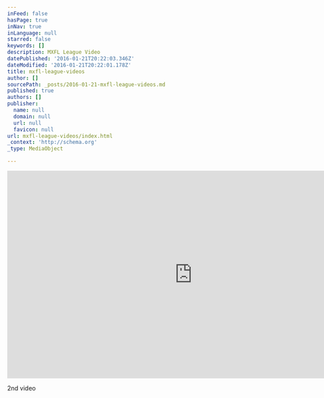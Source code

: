 ```yaml
---
inFeed: false
hasPage: true
inNav: true
inLanguage: null
starred: false
keywords: []
description: MXFL League Video
datePublished: '2016-01-21T20:22:03.346Z'
dateModified: '2016-01-21T20:22:01.178Z'
title: mxfl-league-videos
author: []
sourcePath: _posts/2016-01-21-mxfl-league-videos.md
published: true
authors: []
publisher:
  name: null
  domain: null
  url: null
  favicon: null
url: mxfl-league-videos/index.html
_context: 'http://schema.org'
_type: MediaObject

---
```

<iframe src="https://cdn.embedly.com/widgets/media.html?url=https%3A%2F%2Fwww.youtube.com%2Fwatch%3Fv%3DSJ9oAHZJ4iU%26feature%3Dyoutu.be&amp;src=http%3A%2F%2Fwww.youtube.com%2Fembed%2FSJ9oAHZJ4iU&amp;type=text%2Fhtml&amp;key=b7d04c9b404c499eba89ee7072e1c4f7&amp;schema=youtube" width="854" height="480" scrolling="no" frameborder="0" allowfullscreen="allowfullscreen" style=""></iframe>

2nd video